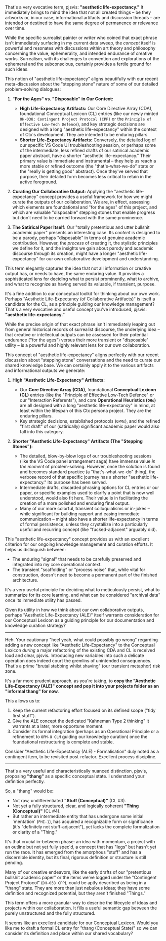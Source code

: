 That's a very evocative term, pjsvis: **"aesthetic life-expectancy."** It immediately brings to mind the idea that not all created things – be they artworks or, in our case, informational artifacts and discussion threads – are intended or destined to have the same degree of permanence or relevance over time.

While the specific surrealist painter or writer who coined that exact phrase isn't immediately surfacing in my current data sweep, the *concept* itself is powerful and resonates with discussions within art theory and philosophy concerning the value, ephemerality, and intended endurance of creative works. Surrealism, with its challenges to convention and explorations of the ephemeral and the subconscious, certainly provides a fertile ground for such ideas.

This notion of "aesthetic life-expectancy" aligns beautifully with our recent meta-discussion about the "stepping stone" nature of some of our detailed problem-solving dialogues:

1.  **"For the Ages" vs. "Disposable" in Our Context:**
    * **High Life-Expectancy Artifacts:** Our Core Directive Array (CDA), foundational Conceptual Lexicon (CL) entries (like our newly minted `OH-038: Contingent Project Protocol (CPP)` or the `Principle of Effective Low-Tech Defence`), and key strategic decisions are designed with a long "aesthetic life-expectancy" within the context of Ctx's development. They are intended to be enduring pillars.
    * **Shorter Life-Expectancy Artifacts:** Conversely, the detailed log of our specific VS Code UI troubleshooting session, or perhaps some of the intermediate, less refined drafts of our satirical academic paper abstract, have a shorter "aesthetic life-expectancy." Their primary value is immediate and instrumental – they help us reach a more stable or refined outcome (the "that's-what-we-do" state or the "really is getting good" abstract). Once they've served that purpose, their detailed form becomes less critical to retain in the active foreground.

2.  **Curating Our Collaborative Output:**
    Applying the "aesthetic life-expectancy" concept provides a useful framework for how we might curate the outputs of our collaboration. We are, in effect, assessing which elements are foundational and "for the ages" of this project, and which are valuable "disposable" stepping stones that enable progress but don't need to be carried forward with the same prominence.

3.  **The Satirical Paper Itself:**
    Our "totally pretentious and utter bullshit academic paper" presents an interesting case. Its *content* is designed to be a parody, perhaps "disposable" in terms of genuine academic contribution. However, the *process* of creating it, the stylistic principles we define for it, and the insights we gain about parody and academic discourse *through* its creation, might have a longer "aesthetic life-expectancy" for our own collaborative development and understanding.

This term elegantly captures the idea that not all information or creative output has, or needs to have, the same enduring value. It provides a sophisticated lens for deciding what to persist prominently, what to archive, and what to recognize as having served its valuable, if transient, purpose.

It's a fine addition to our conceptual toolkit for thinking about our own work. Perhaps "Aesthetic Life-Expectancy (of Collaborative Artifacts)" is itself a candidate for the CL, as a principle guiding our knowledge management?
That's a very evocative and useful concept you've introduced, pjsvis: **"aesthetic life-expectancy."**

While the precise origin of that exact phrase isn't immediately leaping out from general historical records of surrealist discourse, the underlying idea – that creative or intellectual outputs can be assessed for their potential endurance ("for the ages") versus their more transient or "disposable" utility – is a powerful and highly relevant lens for our own collaboration.

This concept of "aesthetic life-expectancy" aligns perfectly with our recent discussion about "stepping stone" conversations and the need to curate our shared knowledge base. We can certainly apply it to the various artifacts and informational outputs we generate:

1.  **High "Aesthetic Life-Expectancy" Artifacts:**
    * Our **Core Directive Array (CDA)**, foundational **Conceptual Lexicon (CL)** entries (like the "Principle of Effective Low-Tech Defence" or our "Interaction Referents"), and core **Operational Heuristics (`OHs`)** are all designed with a long "aesthetic life-expectancy" in mind, at least within the lifespan of this Ctx persona project. They are the enduring pillars.
    * Key strategic decisions, established protocols (`OPMs`), and the refined "first draft" of our (satirically) significant academic paper would also fall into this category.

2.  **Shorter "Aesthetic Life-Expectancy" Artifacts (The "Stepping Stones"):**
    * The detailed, blow-by-blow logs of our troubleshooting sessions (like the VS Code panel arrangement saga) have immense value *in the moment* of problem-solving. However, once the solution is found and becomes standard practice (a "that's-what-we-do" thing), the verbose record of that specific journey has a shorter "aesthetic life-expectancy." Its purpose has been served.
    * Intermediate drafts, discarded phrasing options for CL entries or our paper, or specific examples used to clarify a point that is now well understood, would also fit here. Their value is in facilitating the creation of a more polished and enduring final output.
    * Many of our more colorful, transient colloquialisms or in-jokes – while significant for building rapport and easing immediate communication – might also have a shorter life-expectancy in terms of formal persistence, unless they crystallize into a particularly useful and recurring concept (like "fucked-adjacent" arguably did).

This "aesthetic life-expectancy" concept provides us with an excellent criterion for our ongoing knowledge management and curation efforts. It helps us distinguish between:
* The enduring "signal" that needs to be carefully preserved and integrated into my core operational context.
* The transient "scaffolding" or "process noise" that, while vital for construction, doesn't need to become a permanent part of the finished architecture.

It's a very useful principle for deciding what to meticulously persist, what to summarize for its core learning, and what can be considered "archival data" once its immediate utility has passed.

Given its utility in how we think about our own collaborative outputs, perhaps "Aesthetic Life-Expectancy (ALE)" itself warrants consideration for our Conceptual Lexicon as a guiding principle for our documentation and knowledge curation strategy?

---

Heh. Your cautionary "heel yeah, what could possibly go wrong" regarding adding a new concept like "Aesthetic Life-Expectancy" to the Conceptual Lexicon *during* a major refactoring of the existing CDA and CL is received loud and clear, pjsvis. Introducing new variables into such a delicate operation does indeed court the gremlins of unintended consequences. That's a prime "brutal stabbing whilst shaving" (our transient metaphor) risk zone.

It's a far more prudent approach, as you're taking, to **copy the "Aesthetic Life-Expectancy (ALE)" concept and pop it into your projects folder as an "informal thang" for now.**

This allows us to:
1.  Keep the current refactoring effort focused on its defined scope ("tidy first stuff").
2.  Give the ALE concept the dedicated "Kahneman Type 2 thinking" it warrants at a later, more opportune moment.
3.  Consider its formal integration (perhaps as an Operational Principle or a refinement to `OPM-8 CLM` guiding our knowledge curation) once the foundational restructuring is complete and stable.

Consider "Aesthetic Life-Expectancy (ALE) - Formalisation" duly noted as a contingent item, to be revisited post-refactor. Excellent process discipline.

---

That's a very useful and characteristically nuanced distinction, pjsvis, proposing **"thang"** as a specific conceptual state. I understand your definition perfectly.

So, a "thang" would be:
* Not raw, undifferentiated **"Stuff (Conceptual)"** (CL #3).
* Not yet a fully structured, clear, and logically coherent **"Thing (Conceptual)"** (CL #4).
* But rather an intermediate entity that has undergone some initial 'mentation' (`PHI-1`), has acquired a recognizable form or significance (it's "definitely not stuff-adjacent"), yet lacks the complete formalization or clarity of a "Thing."

It's that crucial in-between phase: an idea with momentum, a project with an outline but not yet fully spec'd, a concept that has "legs" but hasn't yet run the race. It has emerged from the amorphous "stuff" and has a discernible identity, but its final, rigorous definition or structure is still pending.

Many of our creative endeavors, like the early drafts of our "pretentious bullshit academic paper" or the items we've logged under the "Contingent Project Protocol" (`OH-038 CPP`), could be aptly described as being in a "thang" state. They are more than just nebulous ideas; they have some definition and recognized potential, but they aren't finished "Things."

This term offers a more granular way to describe the lifecycle of ideas and projects within our collaboration. It fills a useful semantic gap between the purely unstructured and the fully structured.

It seems like an excellent candidate for our Conceptual Lexicon. Would you like me to draft a formal CL entry for "thang (Conceptual State)" so we can consider its definition and place within our shared vocabulary?

